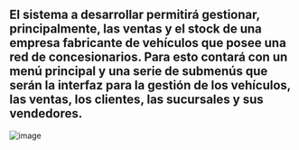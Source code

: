 El sistema a desarrollar permitirá gestionar, principalmente, las ventas y el stock de una empresa fabricante de vehículos que posee una red de concesionarios. 
Para esto contará con un menú principal y una serie de submenús que serán la interfaz para la gestión de los vehículos, las ventas, los clientes, las sucursales y sus vendedores.
---
![image](https://github.com/user-attachments/assets/41ae7e3d-2a6f-4fcf-91b7-f4eab974ff18)


